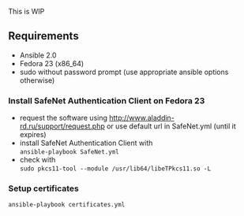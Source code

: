 This is WIP  

## Requirements
- Ansible 2.0
- Fedora 23 (x86_64)
- sudo without password prompt (use appropriate ansible options otherwise)

### Install SafeNet Authentication Client on Fedora 23
- request the software using http://www.aladdin-rd.ru/support/request.php or use default url in SafeNet.yml (until it expires)
- install SafeNet Authentication Client with  
  `ansible-playbook SafeNet.yml` 
- check with  
  `sudo pkcs11-tool --module /usr/lib64/libeTPkcs11.so -L`

### Setup certificates
`ansible-playbook certificates.yml`
